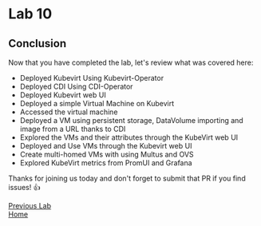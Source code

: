 # Lab 10

## Conclusion

Now that you have completed the lab, let's review what was covered here:

* Deployed Kubevirt Using Kubevirt-Operator 
* Deployed CDI Using CDI-Operator
* Deployed Kubevirt web UI
* Deployed a simple Virtual Machine on Kubevirt
* Accessed the virtual machine
* Deployed a VM using persistent storage, DataVolume importing and image from a URL thanks to CDI
* Explored the VMs and their attributes through the KubeVirt web UI
* Deployed and Use VMs through the Kubevirt web UI
* Create multi-homed VMs with using Multus and OVS
* Explored KubeVirt metrics from PromUI and Grafana

Thanks for joining us today and don't forget to submit that PR if you find issues! :+1:

[Previous Lab](../lab9/lab9.md)\
[Home](../../README.md)

